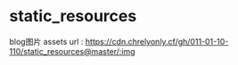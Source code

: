 # static_resources

blog图片
assets url : <https://cdn.chrelyonly.cf/gh/011-01-10-110/static_resources@master/:img>
